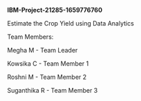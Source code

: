 **IBM-Project-21285-1659776760**

Estimate the Crop Yield using Data Analytics

Team Members:

Megha M      - Team Leader

Kowsika C    - Team Member 1

Roshni M     - Team Member 2

Suganthika R - Team Member 3
